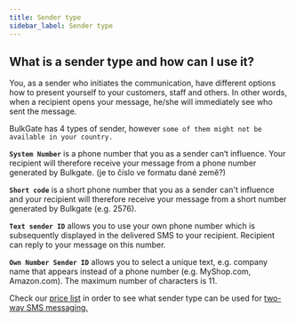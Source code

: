 ```yaml
---
title: Sender type
sidebar_label: Sender type
---
```


## What is a sender type and how can I use it?
You, as a sender who initiates the communication, have different options how to present yourself to your customers, staff and others. In other words, when a recipient opens your message, he/she will immediately see who sent the message.

BulkGate has 4 types of sender, however `some of them might not be available in your country.`

**`System Number`** is a phone number that you as a sender can‘t influence. Your recipient will therefore receive your message from a phone number generated by Bulkgate. (je to číslo ve formatu dané země?)

**`Short code`** is a short phone number that you as a sender can't influence and your recipient will therefore receive your message from a short number generated by Bulkgate (e.g. 2576).

**`Text sender ID`** allows you to use your own phone number which is subsequently displayed in the delivered SMS to your recipient. Recipient can reply to your message on this number. 

**`Own Number Sender ID`** allows you to select a unique text, e.g. company name that appears instead of a phone number (e.g. MyShop.com, Amazon.com). The maximum number of characters is 11. 

Check our [price list](https://www.bulkgate.com/en/sms-price/) in order to see what sender type can be used for [two-way SMS messaging.]( https://www.bulkgate.com/en/solutions/two-way-sms/)
